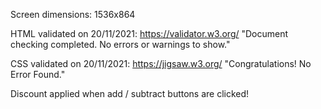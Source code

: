 Screen dimensions:
1536x864

HTML validated on 20/11/2021:
https://validator.w3.org/
"Document checking completed. No errors or warnings to show."

CSS validated on 20/11/2021:
https://jigsaw.w3.org/
"Congratulations! No Error Found."

Discount applied when add / subtract buttons are clicked! 
